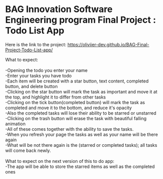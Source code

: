 # BAG Innovation Software Engineering program Final Project : Todo List App
Here is the link to the project: https://oliviier-dev.github.io/BAG-Final-Project-Todo-List-app/

What to expect: <br>
<br>
  -Opening the todo you enter your name <br>
  -Enter your tasks you have todo <br>
  -Each item will be created with a star button, text content, completed button, and delete button <br>
  -Clicking on the star button will mark the task as important and move it at the top, and highlight it to differ from other tasks <br>
  -Clicking on the tick button(completed button) will mark the task as completed and move it to the bottom, and reduce it's opacity <br>
  -Also the completed tasks will lose their ability to be starred or unstarred <br>
  -Clicking on the trash button will erase the task with beautiful falling animation <br>
  -All of these comes together with the ability to save the tasks. <br>
  -When you refresh your page the tasks as well as your name will be there again <br>
  -What will be not there again is the (starred or completed tasks); all tasks will come back newly. <br>
  <br>
What to expect on the next version of this to do app: <br>
  -The app will be able to store the starred items as well as the completed ones<br>
